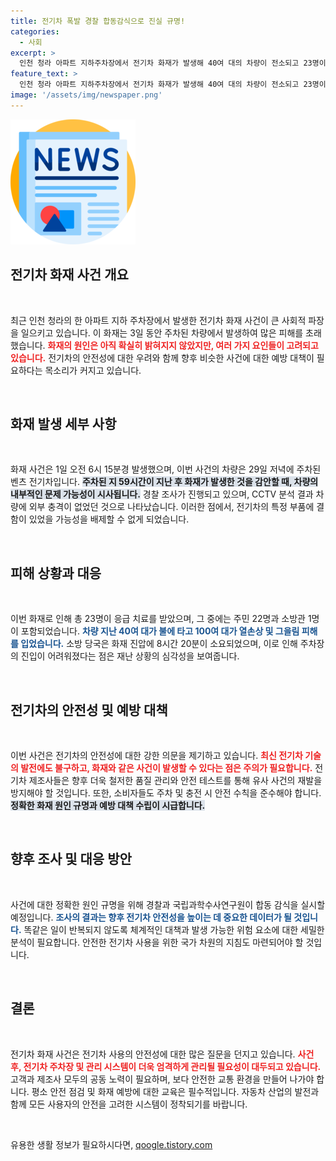 ```yaml
---
title: 전기차 폭발 경찰 합동감식으로 진실 규명!
categories:
  - 사회
excerpt: >
  인천 청라 아파트 지하주차장에서 전기차 화재가 발생해 40여 대의 차량이 전소되고 23명이 부상당했습니다. CCTV 영상에는 차량에서 연기가 나는 모습과 함께 폭발이 포착됐으며, 경찰과 국과수의 합동 감식이 진행됩니다. 데이터와 영상의 충격적인 진실이 밝혀질 이 사건, 그 배경은 과연 무엇일까요?
feature_text: >
  인천 청라 아파트 지하주차장에서 전기차 화재가 발생해 40여 대의 차량이 전소되고 23명이 부상당했습니다. CCTV 영상에는 차량에서 연기가 나는 모습과 함께 폭발이 포착됐으며, 경찰과 국과수의 합동 감식이 진행됩니다. 데이터와 영상의 충격적인 진실이 밝혀질 이 사건, 그 배경은 과연 무엇일까요?
image: '/assets/img/newspaper.png'
---
```


<p><img src="/assets/img/newspaper.png" alt="kimp 속보" /></p>

<h2 data-ke-size="size26">전기차 화재 사건 개요</h2>

<p data-ke-size="size16">&nbsp;</p>

<p>최근 인천 청라의 한 아파트 지하 주차장에서 발생한 전기차 화재 사건이 큰 사회적 파장을 일으키고 있습니다. 이 화재는 3일 동안 주차된 차량에서 발생하여 많은 피해를 초래했습니다. <b><span style="color: #ee2323;">화재의 원인은 아직 확실히 밝혀지지 않았지만, 여러 가지 요인들이 고려되고 있습니다.</span></b> 전기차의 안전성에 대한 우려와 함께 향후 비슷한 사건에 대한 예방 대책이 필요하다는 목소리가 커지고 있습니다. </p>

<p data-ke-size="size16">&nbsp;</p>

<h2 data-ke-size="size26">화재 발생 세부 사항</h2>

<p data-ke-size="size16">&nbsp;</p>

<p>화재 사건은 1일 오전 6시 15분경 발생했으며, 이번 사건의 차량은 29일 저녁에 주차된 벤츠 전기차입니다. <b><span style="background-color: #21538527;">주차된 지 59시간이 지난 후 화재가 발생한 것을 감안할 때, 차량의 내부적인 문제 가능성이 시사됩니다.</span></b> 경찰 조사가 진행되고 있으며, CCTV 분석 결과 차량에 외부 충격이 없었던 것으로 나타났습니다. 이러한 점에서, 전기차의 특정 부품에 결함이 있었을 가능성을 배제할 수 없게 되었습니다.</p>

<p data-ke-size="size16">&nbsp;</p>

<h2 data-ke-size="size26">피해 상황과 대응</h2>

<p data-ke-size="size16">&nbsp;</p>

<p>이번 화재로 인해 총 23명이 응급 치료를 받았으며, 그 중에는 주민 22명과 소방관 1명이 포함되었습니다. <b><span style="color: #1a5490;">차량 지난 40여 대가 불에 타고 100여 대가 열손상 및 그을림 피해를 입었습니다.</span></b> 소방 당국은 화재 진압에 8시간 20분이 소요되었으며, 이로 인해 주차장의 진입이 어려워졌다는 점은 재난 상황의 심각성을 보여줍니다.</p>

<p data-ke-size="size16">&nbsp;</p>

<h2 data-ke-size="size26">전기차의 안전성 및 예방 대책</h2>

<p data-ke-size="size16">&nbsp;</p>

<p>이번 사건은 전기차의 안전성에 대한 강한 의문을 제기하고 있습니다. <b><span style="color: #ee2323;">최신 전기차 기술의 발전에도 불구하고, 화재와 같은 사건이 발생할 수 있다는 점은 주의가 필요합니다.</span></b> 전기차 제조사들은 향후 더욱 철저한 품질 관리와 안전 테스트를 통해 유사 사건의 재발을 방지해야 할 것입니다. 또한, 소비자들도 주차 및 충전 시 안전 수칙을 준수해야 합니다. <b><span style="background-color: #21538527;">정확한 화재 원인 규명과 예방 대책 수립이 시급합니다.</span></b></p>

<p data-ke-size="size16">&nbsp;</p>

<h2 data-ke-size="size26">향후 조사 및 대응 방안</h2>

<p data-ke-size="size16">&nbsp;</p>

<p>사건에 대한 정확한 원인 규명을 위해 경찰과 국립과학수사연구원이 합동 감식을 실시할 예정입니다. <b><span style="color: #1a5490;">조사의 결과는 향후 전기차 안전성을 높이는 데 중요한 데이터가 될 것입니다.</span></b> 똑같은 일이 반복되지 않도록 체계적인 대책과 발생 가능한 위험 요소에 대한 세밀한 분석이 필요합니다. 안전한 전기차 사용을 위한 국가 차원의 지침도 마련되어야 할 것입니다. </p>

<p data-ke-size="size16">&nbsp;</p>

<h2 data-ke-size="size26">결론</h2>

<p data-ke-size="size16">&nbsp;</p>

<p>전기차 화재 사건은 전기차 사용의 안전성에 대한 많은 질문을 던지고 있습니다. <b><span style="color: #ee2323;">사건 후, 전기차 주차장 및 관리 시스템이 더욱 엄격하게 관리될 필요성이 대두되고 있습니다.</span></b> 고객과 제조사 모두의 공동 노력이 필요하며, 보다 안전한 교통 환경을 만들어 나가야 합니다. 평소 안전 점검 및 화재 예방에 대한 교육은 필수적입니다. 자동차 산업의 발전과 함께 모든 사용자의 안전을 고려한 시스템이 정착되기를 바랍니다. </p>

<p data-ke-size="size16">&nbsp;</p>
유용한 생활 정보가 필요하시다면, <a href="https://qoogle.tistory.com" rel="dofollow">qoogle.tistory.com</a>


